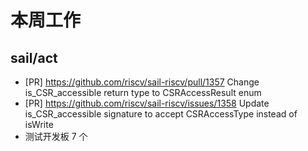 # 本周工作

## sail/act

- \[PR\] <https://github.com/riscv/sail-riscv/pull/1357> Change is_CSR_accessible return type to CSRAccessResult enum
- \[PR\] <https://github.com/riscv/sail-riscv/issues/1358> Update is_CSR_accessible signature to accept CSRAccessType instead of isWrite
- 测试开发板 7 个

